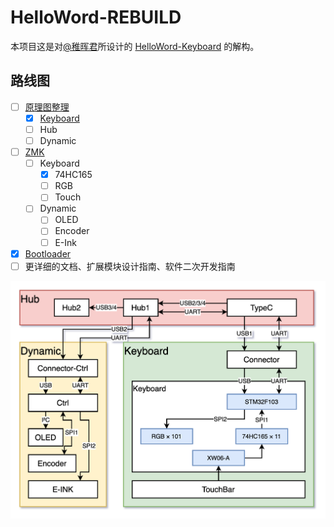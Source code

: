 HelloWord-REBUILD
==========

本项目这是对[@稚晖君](https://github.com/peng-zhihui)所设计的 [HelloWord-Keyboard](https://github.com/peng-zhihui/HelloWord-Keyboard) 的解构。

## 路线图

- [ ] [原理图整理](https://github.com/HelloWord-REBUILD/schematics)
    - [x] [Keyboard](https://github.com/HelloWord-REBUILD/schematics/raw/master/HelloWord-Keyboard_SCH.PDF)
    - [ ] Hub
    - [ ] Dynamic
- [ ] [ZMK](https://github.com/HelloWord-REBUILD/zmk)
    - [ ] Keyboard
        - [x] 74HC165
        - [ ] RGB
        - [ ] Touch
    - [ ] Dynamic
        - [ ] OLED
        - [ ] Encoder
        - [ ] E-Ink
- [x] [Bootloader](https://github.com/HelloWord-REBUILD/stm32-hid-bootloader)
- [ ] 更详细的文档、扩展模块设计指南、软件二次开发指南

![](https://github.com/peng-zhihui/HelloWord-Keyboard/raw/main/5.Docs/2.Images/hw5.png)
